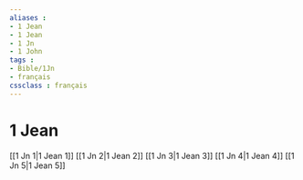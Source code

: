 ```yaml
---
aliases : 
- 1 Jean
- 1 Jean
- 1 Jn
- 1 John
tags : 
- Bible/1Jn
- français
cssclass : français
---
```


# 1 Jean

[[1 Jn 1|1 Jean 1]]
[[1 Jn 2|1 Jean 2]]
[[1 Jn 3|1 Jean 3]]
[[1 Jn 4|1 Jean 4]]
[[1 Jn 5|1 Jean 5]]
